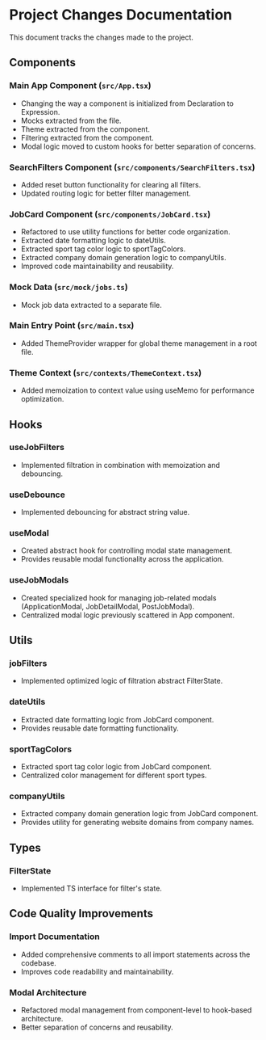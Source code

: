 # Project Changes Documentation

This document tracks the changes made to the project.

## Components

### Main App Component (`src/App.tsx`)
- Changing the way a component is initialized from Declaration to Expression.
- Mocks extracted from the file.
- Theme extracted from the component.
- Filtering extracted from the component.
- Modal logic moved to custom hooks for better separation of concerns.

### SearchFilters Component (`src/components/SearchFilters.tsx`)
- Added reset button functionality for clearing all filters.
- Updated routing logic for better filter management.

### JobCard Component (`src/components/JobCard.tsx`)
- Refactored to use utility functions for better code organization.
- Extracted date formatting logic to dateUtils.
- Extracted sport tag color logic to sportTagColors.
- Extracted company domain generation logic to companyUtils.
- Improved code maintainability and reusability.

### Mock Data (`src/mock/jobs.ts`)
- Mock job data extracted to a separate file.

### Main Entry Point (`src/main.tsx`)
- Added ThemeProvider wrapper for global theme management in a root file.

### Theme Context (`src/contexts/ThemeContext.tsx`)
- Added memoization to context value using useMemo for performance optimization.

## Hooks

### useJobFilters
- Implemented filtration in combination with memoization and debouncing.

### useDebounce
- Implemented debouncing for abstract string value.

### useModal
- Created abstract hook for controlling modal state management.
- Provides reusable modal functionality across the application.

### useJobModals
- Created specialized hook for managing job-related modals (ApplicationModal, JobDetailModal, PostJobModal).
- Centralized modal logic previously scattered in App component.

## Utils

### jobFilters
- Implemented optimized logic of filtration abstract FilterState.

### dateUtils
- Extracted date formatting logic from JobCard component.
- Provides reusable date formatting functionality.

### sportTagColors
- Extracted sport tag color logic from JobCard component.
- Centralized color management for different sport types.

### companyUtils
- Extracted company domain generation logic from JobCard component.
- Provides utility for generating website domains from company names.

## Types

### FilterState
- Implemented TS interface for filter's state.

## Code Quality Improvements

### Import Documentation
- Added comprehensive comments to all import statements across the codebase.
- Improves code readability and maintainability.

### Modal Architecture
- Refactored modal management from component-level to hook-based architecture.
- Better separation of concerns and reusability.